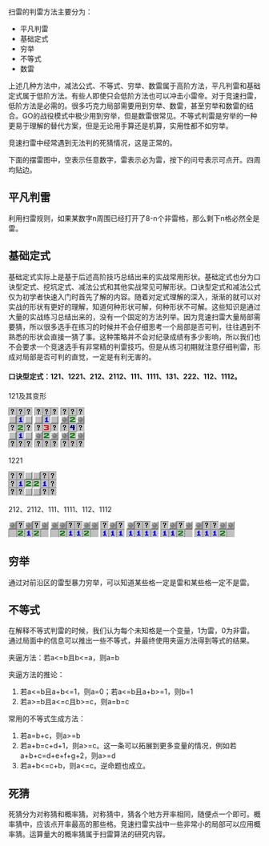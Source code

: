 扫雷的判雷方法主要分为：
- 平凡判雷
- 基础定式
- 穷举
- 不等式
- 数雷

上述几种方法中，减法公式、不等式、穷举、数雷属于高阶方法，平凡判雷和基础定式属于低阶方法。有些人即使只会低阶方法也可以冲击小雷帝。对于竞速扫雷，低阶方法是必需的。很多巧克力局部需要用到穷举、数雷，甚至穷举和数雷的结合。GO的战役模式中极少用到穷举，但是数雷很常见。不等式判雷是穷举的一种更易于理解的替代方案，但是无论用手算还是机算，实用性都不如穷举。

竞速扫雷中经常遇到无法判的死猜情况，这是正常的。

下面的摆雷图中，空表示任意数字，雷表示必为雷，按下的问号表示可点开。四周均贴边。

## 平凡判雷
利用扫雷规则，如果某数字n周围已经打开了8-n个非雷格，那么剩下n格必然全是雷。

## 基础定式
基础定式实际上是基于后述高阶技巧总结出来的实战常用形状。基础定式也分为口诀型定式、挖坑定式、减法公式和其他实战常见可解形状。口诀型定式和减法公式仅为初学者快速入门时首先了解的内容。随着对定式理解的深入，渐渐的就可以对实战的形状有更好的理解，知道何种形状可解，何种形状不可解。这些知识是通过大量的实战练习总结出来的，没有一个固定的方法列举。因为竞速扫雷大量局部需要猜，所以很多选手在练习的时候并不会仔细思考一个局部是否可判，往往遇到不熟悉的形状会直接一猜了事。这种策略并不会对纪录成绩有多少影响，所以我们也不会要求一个竞速选手有非常精的判雷技巧。但是从练习初期就注意仔细判雷，形成对局部是否可判的直觉，一定是有利无害的。

#### 口诀型定式：121、1221、212、2112、111、1111、131、222、112、1112。

121及其变形

![img1](images/1.png "img1")   ![img2](images/2.png "img2")   ![img3](images/3.png "img3")

1221

![img4](images/4.png "img4")

212、2112、111、1111、112、1112

![img5](images/5.png "img5")   ![img6](images/6.png "img6")   ![img7](images/7.png "img7")   ![img8](images/8.png "img8")   ![img9](images/9.png "img9")   ![img10](images/10.png "img10")

## 穷举
通过对前沿区的雷型暴力穷举，可以知道某些格一定是雷和某些格一定不是雷。

## 不等式
在解释不等式判雷的时候，我们认为每个未知格是一个变量，1为雷，0为非雷。通过局面中的信息可以推出一些不等式，并最终使用夹逼方法得到等式的结果。

夹逼方法：若a<=b且b<=a，则a=b

夹逼方法的推论：
1. 若a<=b且a+b<=1，则a=0；若a<=b且a+b>=1，则b=1
2. 若a>=b且a<=c且b>=c，则a=b=c

常用的不等式生成方法：
1. 若a=b+c，则a>=b
2. 若a+b=c+d+1，则a>=c。这一条可以拓展到更多变量的情况，例如若a+b+c=d+e+f+g+2，则a>=d
3. 若a+b<=c+b，则a<=c。逆命题也成立。

## 死猜
死猜分为对称猜和概率猜。对称猜中，猜各个地方开率相同，随便点一个即可。概率猜中，应该点开率最高的那些格。竞速扫雷实战中一些非常小的局部可以应用概率猜。运算量大的概率猜属于扫雷算法的研究内容。
